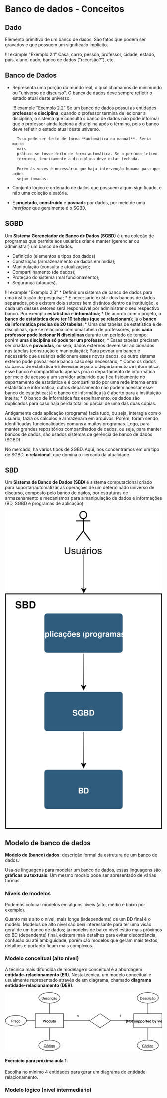 # Banco de dados - Conceitos

## Dado

Elemento primitivo de um banco de dados. São fatos que podem ser gravados e 
que possuem um significado implícito.

!!! example "Exemplo 2.1"
    Casa, carro, pessoa, professor, cidade, estado, país, aluno, dado, banco
    de dados ("recursão?"), etc.

## Banco de Dados

* Representa uma porção do mundo real, o qual chamamos de minimundo ou 
"universo de discurso". O banco de dados deve sempre refletir o estado atual
deste universo.

    !!! example "Exemplo 2.2"
        Se um banco de dados possui as entidades **professor e disciplina**; 
        quando o professor termina de lecionar a disciplina, o sistema que 
        consulta o banco de dados não pode informar que o professor ainda 
        leciona a disciplina após o término, pois o banco deve refletir o 
        estado
        atual deste universo.
    
        Isso pode ser feito de forma **automática ou manual**. Seria muito 
        mais 
        prático se fosse feito de forma automática. Se o período letivo 
        terminou, teoricamente a disciplina deve estar fechada.
    
        Porém às vezes é necessário que haja intervenção humana para que ações 
        sejam tomadas.
    

* Conjunto lógico e ordenado de dados que possuem algum significado, e não uma
coleção aleatória.

* É **projetado**, **construído** e **povoado** por dados, por meio de uma 
*interface* que geralmente é o SGBD.

## SGBD

Um **Sistema Gerenciador de Banco de Dados (SGBD)** é uma coleção de programas 
que permite aos usuários criar e manter (gerenciar ou administrar) um banco de 
dados.

* Definição (elementos e tipos dos dados)
* Construção (armazenamento de dados em mídia);
* Manipulação (consulta e atualização);
* Compartilhamento (de dados);
* Proteção do sistema (mal funcionamento);
* Segurança (ataques).


!!! example "Exemplo 2.3"
    * Definir um sistema de banco de dados para uma instituição de pesquisa;
    * É necessário existir dois bancos de dados separados, pois existem dois
      setores bem distintos dentro da instituição, e cada um desses setores 
      será responsável por administrar o seu respectivo banco. Por exemplo 
      **estatística** e **informática**;
    * De acordo com o projeto, o **banco de estatística deve ter 10 tabelas 
      (que se relacionam)**; já o **banco de informática precisa de 20 tabelas**;
    * Uma das tabelas de estatística é de disciplinas, que se relaciona com 
      uma tabela de professores, pois **cada professor pode lecionar N 
      disciplinas** durante um período de tempo; porém **uma disciplina só 
      pode ter um professor**;
    * Essas tabelas precisam ser criadas e **povoadas**, ou seja, dados 
      externos devem ser adicionados nas tabelas (construção e manipulação);
      Para povoar um banco é necessário que usuários adicionem esses novos 
      dados, ou outro sistema externo pode povoar esse banco caso seja 
      necessário;
    * Como os dados do banco de estatística é interessante para o 
      departamento de informática, esse banco é compartilhado apenas para o 
      departamento de informática por meio de acesso a um servidor adquirido
      que fica fisicamente no departamento de estatística e é compartilhado 
      por uma rede interna entre estatística e informática; outros 
      departamento não podem acessar esse banco de estatística; já o banco 
      de informática já é aberto para a instituição inteira;
    * O banco de informática faz espelhamento, os dados são duplicados para 
      caso haja perda total ou parcial de uma das duas cópias.


Antigamente cada aplicação (programa) fazia tudo, ou seja, interagia com o 
usuário, fazia os cálculos e armazenava em arquivos. Porém, foram sendo
identificadas funcionalidades comuns a muitos programas. Logo, para manter 
grandes repositórios compartilhados de dados, ou seja, para manter bancos de
dados, são usados sistemas de gerência de banco de dados (SGBD).

No mercado, há vários tipos de SGBD. Aqui, nos concentramos em um tipo de 
SGBD, **o relacional**, que domina o mercado da atualidade.

## SBD

Um **Sistema de Banco de Dados (SBD)** é sistema computacional criado para 
suportar/automatizar as operações de um determinado universo de discurso,
composto pelo banco de dados, por estruturas de armazenamento e mecanismos
para a manipulação de dados e informações (BD, SGBD e programas de aplicação).

![Banco de dados](images/sbd-sgbd-bd.svg)

## Modelo de banco de dados

**Modelo de (banco) dados:** descrição formal da estrutura de um banco de dados.

Usa-se linguagens para modelar um banco de dados, essas linguagens são 
**gráficas ou textuais**. Um mesmo modelo pode ser apresentado de várias 
formas.

### Níveis de modelos

Podemos colocar modelos em alguns níveis (alto, médio e baixo por exemplo).
 
Quanto mais alto o nível, mais longe (independente) de um BD final é o modelo. 
Modelos de alto nível são bem interessante para ter uma visão geral de um banco de
dados; já modelos de baixo nível estão mais próximos do BD (dependente) final, 
existem mais detalhes para evitar discordância, confusão ou até ambiguidade,
porém são  modelos que geram mais textos, detalhes e portanto ficam mais 
complexos.

### Modelo conceitual (alto nível)

A técnica mais difundida de modelagem conceitual é a abordagem 
**entidade-relacionamento (ER)**. Nesta técnica, um modelo conceitual é usualmente
representado através de um diagrama, chamado **diagrama entidade-relacionamento
(DER)**.

![Banco de dados](images/diag-entidade-relacionamento.svg)

#### Exercício para próxima aula 1.

Escolha no mínimo 4 entidades para gerar um diagrama de entidade 
relacionamento.

### Modelo lógico (nivel intermediário) 
